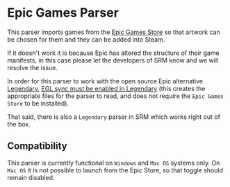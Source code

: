 # Epic Games Parser

This parser imports games from the [Epic Games Store](https://store.epicgames.com/en-US/) so that artwork can be chosen for them and they can be added into Steam. 

If it doesn't work it is because Epic has altered the structure of their game manifests, in this case please let the developers of SRM know and we will resolve the issue.

In order for this parser to work with the open source Epic alternative [Legendary](https://github.com/derrod/legendary), [EGL sync must be enabled in Legendary](https://github.com/derrod/legendary/discussions/276#discussioncomment-709748) (this creates the appropriate files for the parser to read, and does not require the `Epic Games Store` to be installed).

That said, there is also a `Legendary` parser in SRM which works right out of the box.

## Compatibility
This parser is currently functional on `Windows` and `Mac OS` systems only. On `Mac OS` it is not possible to launch from the Epic Store, so that toggle should remain disabled.
